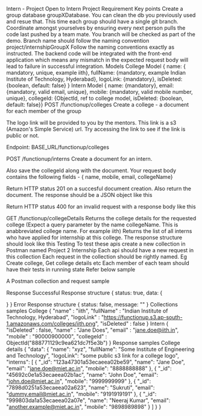 Intern - Project
Open to Intern Project Requirement Key points Create a group database groupXDatabase. You can clean the db you previously used and resue that. This time each group should have a single git branch. 
Coordinate amongst yourselves by ensuring every next person pulls the code last pushed by a team mate. You branch will be checked as part of the demo. Branch name should follow the naming convention project/internshipGroupX Follow the naming conventions exactly as instructed. The backend code will be integrated with the front-end application which means any mismatch in the expected request body will lead to failure in successful integration. Models College Model { name: { mandatory, unique, example iith}, fullName: {mandatory, example Indian Institute of Technology, Hyderabad}, logoLink: {mandatory}, isDeleted: {boolean, default: false} } Intern Model { name: {mandatory}, email: {mandatory, valid email, unique}, mobile: {mandatory, valid mobile number, unique}, collegeId: {ObjectId, ref to college model, isDeleted: {boolean, default: false}} POST /functionup/colleges Create a college - a document for each member of the group

The logo link will be provided to you by the mentors. This link is a s3 (Amazon's Simple Service) url. Try accessing the link to see if the link is public or not.

Endpoint: BASE_URL/functionup/colleges

POST /functionup/interns Create a document for an intern.

Also save the collegeId along with the document. Your request body contains the following fields - { name, mobile, email, collegeName}

Return HTTP status 201 on a succesful document creation. Also return the document. The response should be a JSON object like this

Return HTTP status 400 for an invalid request with a response body like this

GET /functionup/collegeDetails Returns the college details for the requested college (Expect a query parameter by the name collegeName. This is anabbreviated college name. For example iith) Returns the list of all interns who have applied for internship at this college. The response structure should look like this Testing To test these apis create a new collection in Postman named Project 2 Internship Each api should have a new request in this collection Each request in the collection should be rightly named. Eg Create college, Get college details etc Each member of each team should have their tests in running state Refer below sample

A Postman collection and request sample

Response Successful Response structure { status: true, data: {

} } Error Response structure { status: false, message: "" } Collections samples College { "name" : "iith", "fullName" : "Indian Institute of Technology, Hyderabad", "logoLink" : "https://functionup.s3.ap-south-1.amazonaws.com/colleges/iith.png", "isDeleted" : false } Intern { "isDeleted" : false, "name" : "Jane Does", "email" : "jane.doe@iith.in", "mobile" : "90000900000", "collegeId" : ObjectId("888771129c9ea621dc7f5e3b") } Response samples College details { "data": { "name": "xyz", "fullName": "Some Institute of Engineering and Technology", "logoLink": "some public s3 link for a college logo", "interns": [ { "_id": "123a47301a53ecaeea02be59", "name": "Jane Doe", "email": "jane.doe@miet.ac.in", "mobile": "8888888888" }, { "_id": "45692c0e1a53ecaeea02b1ac", "name": "John Doe", "email": "john.doe@miet.ac.in", "mobile": "9999999999" }, { "_id": "7898d0251a53ecaeea02a623", "name": "Sukruti", "email": "dummy.email@miet.ac.in", "mobile": "9191919191" }, { "_id": "999803da1a53ecaeea02a07e", "name": "Neeraj Kumar", "email": "another.example@miet.ac.in", "mobile": "9898989898" } ] } }

